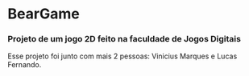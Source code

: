 # BearGame
### Projeto de um jogo 2D feito na faculdade de Jogos Digitais

Esse projeto foi junto com mais 2 pessoas: Vinicius Marques e Lucas Fernando.
